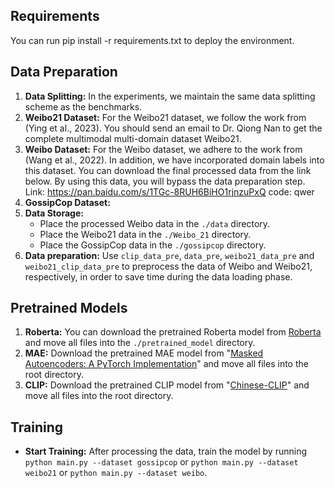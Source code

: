 ## Requirements
You can run pip install -r requirements.txt to deploy the environment.
## Data Preparation
1.  **Data Splitting:** In the experiments, we maintain the same data splitting scheme as the benchmarks.
2.  **Weibo21 Dataset:** For the Weibo21 dataset, we follow the work from (Ying et al., 2023). You should send an email to Dr. Qiong Nan to get the complete multimodal multi-domain dataset Weibo21.
3.  **Weibo Dataset:** For the Weibo dataset, we adhere to the work from (Wang et al., 2022). In addition, we have incorporated domain labels into this dataset. You can download the final processed data from the link below. By using this data, you will bypass the data preparation step. Link: https://pan.baidu.com/s/1TGc-8RUH6BiHO1rjnzuPxQ code: qwer
4.  **GossipCop Dataset:**
4.  **Data Storage:**
    * Place the processed Weibo data in the `./data` directory.
    * Place the Weibo21 data in the `./Weibo_21` directory.
    * Place the GossipCop data in the `./gossipcop` directory.
5.  **Data preparation:** Use `clip_data_pre`, `data_pre`, `weibo21_data_pre` and `weibo21_clip_data_pre` to preprocess the data of Weibo and Weibo21, respectively, in order to save time during the data loading phase.

## Pretrained Models

1.  **Roberta:** You can download the pretrained Roberta model from [Roberta](<link-to-roberta>) and move all files into the `./pretrained_model` directory.
2.  **MAE:** Download the pretrained MAE model from "[Masked Autoencoders: A PyTorch Implementation](<link-to-mae>)" and move all files into the root directory.
3.  **CLIP:** Download the pretrained CLIP model from "[Chinese-CLIP](<link-to-clip>)" and move all files into the root directory.

## Training

* **Start Training:** After processing the data, train the model by running `python main.py --dataset gossipcop` or `python main.py --dataset weibo21` or `python main.py --dataset weibo`.

